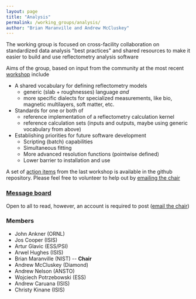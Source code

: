 ```yaml
---
layout: page
title: "Analysis"
permalink: /working_groups/analysis/
author: "Brian Maranville and Andrew McCluskey"
---
```


The working group is focused on cross-facility collaboration on standardized data analysis "best practices" and shared resources to make it easier to build and use reflectometry analysis software

Aims of the group, based on input from the community at the most recent [workshop](https://www.reflectometry.org/workshop_2020/) include

- A shared vocabulary for defining reflectometry models
    - generic (slab + roughnesses) language *and*
    - more specific dialects for specialized measurements, like bio, magnetic multilayers, soft matter, etc.
- Standards for one or both of 
    - reference implementation of a reflectometry calculation kernel
    - reference calculation sets (inputs and outputs, maybe using generic vocabulary from above)
- Establishing priorities for future software development
    - Scripting (batch) capabilities
    - Simultaneous fitting
    - More advanced resolution functions (pointwise defined)
    - Lower barrier to installation and use

A set of [action items](https://github.com/reflectivity/analysis/projects/1) from the last workshop is available in the github repository.  Please feel free to volunteer to help out by [emailing the chair](mailto:brian.maranville@nist.gov) 


### [Message board](https://gitter.im/reflectivity/analysis) 

Open to all to read, however, an account is required to post ([email the chair](mailto:brian.maranville@nist.gov))

### Members

- John Ankner (ORNL)
- Jos Cooper (ISIS)
- Artur Glavic (ESS/PSI)
- Arwel Hughes (ISIS) 
- Brian Maranville (NIST) -- **Chair**
- Andrew McCluskey (Diamond)
- Andrew Nelson (ANSTO)
- Wojciech Potrzebowski (ESS)
- Andrew Caruana (ISIS)
- Christy Kinane (ISIS)
